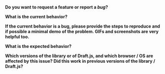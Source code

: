 **Do you want to request a feature or report a _bug_?**

**What is the current behavior?**

**If the current behavior is a bug, please provide the steps to reproduce and if possible a minimal demo of the problem. GIFs and screenshots are very helpful too.**

**What is the expected behavior?**

**Which versions of the library or of Draft.js, and which browser / OS are affected by this issue? Did this work in previous versions of the library / Draft.js?**
